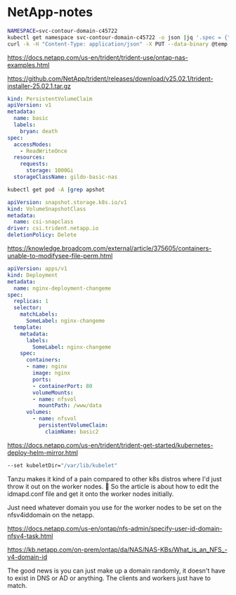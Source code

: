 # NetApp-notes

```bash
NAMESPACE=svc-contour-domain-c45722
kubectl get namespace svc-contour-domain-c45722 -o json |jq '.spec = {"finalizers":[]}' >temp.json
curl -k -H "Content-Type: application/json" -X PUT --data-binary @temp.json 127.0.0.1:8001/api/v1/namespaces/svc-contour-domain-c45722/finalize
```

https://docs.netapp.com/us-en/trident/trident-use/ontap-nas-examples.html

https://github.com/NetApp/trident/releases/download/v25.02.1/trident-installer-25.02.1.tar.gz

```yaml
kind: PersistentVolumeClaim
apiVersion: v1
metadata:
  name: basic
  labels:
    bryan: death
spec:
  accessModes:
    - ReadWriteOnce
  resources:
    requests:
      storage: 1000Gi
  storageClassName: gildo-basic-nas
```

```bash
kubectl get pod -A |grep apshot
```

```yaml
apiVersion: snapshot.storage.k8s.io/v1
kind: VolumeSnapshotClass
metadata:
  name: csi-snapclass
driver: csi.trident.netapp.io
deletionPolicy: Delete
```

https://knowledge.broadcom.com/external/article/375605/containers-unable-to-modifysee-file-perm.html

```yaml
apiVersion: apps/v1
kind: Deployment
metadata:
  name: nginx-deployment-changeme
spec:
  replicas: 1 
  selector:
    matchLabels:
      SomeLabel: nginx-changeme
  template:
    metadata:
      labels:
        SomeLabel: nginx-changeme    
    spec:
      containers:
      - name: nginx
        image: nginx
        ports:
        - containerPort: 80
        volumeMounts:
        - name: nfsvol 
          mountPath: /www/data
      volumes:
        - name: nfsvol
          persistentVolumeClaim:
            claimName: basic2
```

https://docs.netapp.com/us-en/trident/trident-get-started/kubernetes-deploy-helm-mirror.html

```bash
--set kubeletDir="/var/lib/kubelet"
```

Tanzu makes it kind of a pain compared to other k8s distros where I'd just throw it out on the worker nodes.
🙂 So the article is about how to edit the idmapd.conf file and get it onto the worker nodes initially.

Just need whatever domain you use for the worker nodes to be set on the nfsv4iddomain on the netapp.

https://docs.netapp.com/us-en/ontap/nfs-admin/specify-user-id-domain-nfsv4-task.html

https://kb.netapp.com/on-prem/ontap/da/NAS/NAS-KBs/What_is_an_NFS_-v4-domain-id

The good news is you can just make up a domain randomly, it doesn't have to exist in DNS or AD or anything.  The clients and workers just have to match.
